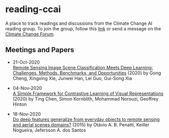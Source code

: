 # reading-ccai
A place to track readings and discussions from the Climate Change AI reading group. To join the group, follow this [link](https://join.slack.com/t/reading-ccai/shared_invite/zt-hnav0dnb-jani0u83dJIpzIh6kqLpEg) or send a message on the [Climate Change Forum](https://forum.climatechange.ai/t/join-my-reading-group-environment-ml/1793/22). 

## Meetings and Papers

* 21-Oct-2020 <br>
[Remote Sensing Image Scene Classification Meets Deep Learning: Challenges, Methods, Benchmarks, and Opportunities](https://doi.org/10.1109/JSTARS.2020.3005403) (2020) by Gong Cheng, Xingxing Xie, Junwei Han, Lei Guo, Gui-Song Xia

* 04-Nov-2020 <br>
[A Simple Framework for Contrastive Learning of Visual Representations](https://arxiv.org/abs/2002.05709) (2020) by Ting Chen, Simon Kornblith, Mohammad Norouzi, Geoffrey Hinton

* 18-Nov-2020 <br>
[Do deep features generalize from everyday objects to remote sensing and aerial scenes domains?](https://openaccess.thecvf.com/content_cvpr_workshops_2015/W13/papers/Penatti_Do_Deep_Features_2015_CVPR_paper.pdf) (2015) by Otávio A. B. Penatti, Keiller Nogueira, Jefersson A. dos Santos
